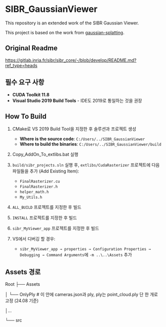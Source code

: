 # SIBR_GaussianViewer
This repository is an extended work of the SIBR Gaussian Viewer.

This project is based on the work from [gaussian-splatting](https://github.com/graphdeco-inria/gaussian-splatting).

## Original Readme
https://gitlab.inria.fr/sibr/sibr_core/-/blob/develop/README.md?ref_type=heads

## 필수 요구 사항

- **CUDA Toolkit 11.8**
- **Visual Studio 2019 Build Tools** - IDE도 2019로 통일하는 것을 권장

## How To Build

1. CMake로 VS 2019 Build Tool을 지정한 후 솔루션과 프로젝트 생성
   - **Where is the source code**: `C:/Users/../SIBR_GaussianViewer`
   - **Where to build the binaries**: `C:/Users/../SIBR_GaussianViewer/build`
   
2. Copy_AddOn_To_extlibs.bat 실행

3. `build/sibr_projects.sln` 실행 후, `extlibs/CudaRasterizer` 프로젝트에 다음 파일들을 추가 (Add Existing Item):
   - `FinalRasterizer.cu`
   - `FinalRasterizer.h`
   - `helper_math.h`
   - `My_Utils.h`
   
4. `ALL_BUILD` 프로젝트를 지정한 후 빌드

5. `INSTALL` 프로젝트를 지정한 후 빌드

6. `sibr_MyViewer_app` 프로젝트를 지정한 후 빌드

7. VS에서 디버깅 할 경우:
   - `sibr_MyViewer_app → properties → Configuration Properties → Debugging → Command Arguments`에 `-m ..\..\Assets` 추가

## Assets 경로
Root
├── Assets

│   └──  OnlyPly # 이 안에 cameras.json과 ply, ply는 point_cloud.ply 단 한 개로 고정 (24.08 기준)

│…

└── src